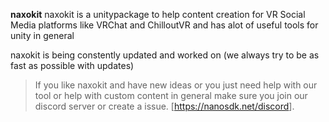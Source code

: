 **naxokit**
naxokit is a unitypackage to help content creation for VR Social Media platforms like VRChat and ChilloutVR and has alot of useful tools for unity in general

naxokit is being constently updated and worked on (we always try to be as fast as possible with updates)

> If you like naxokit and have new ideas or you just need help with our tool or help with custom content in general make sure you join our discord server or create a issue.
[<https://nanosdk.net/discord>].
